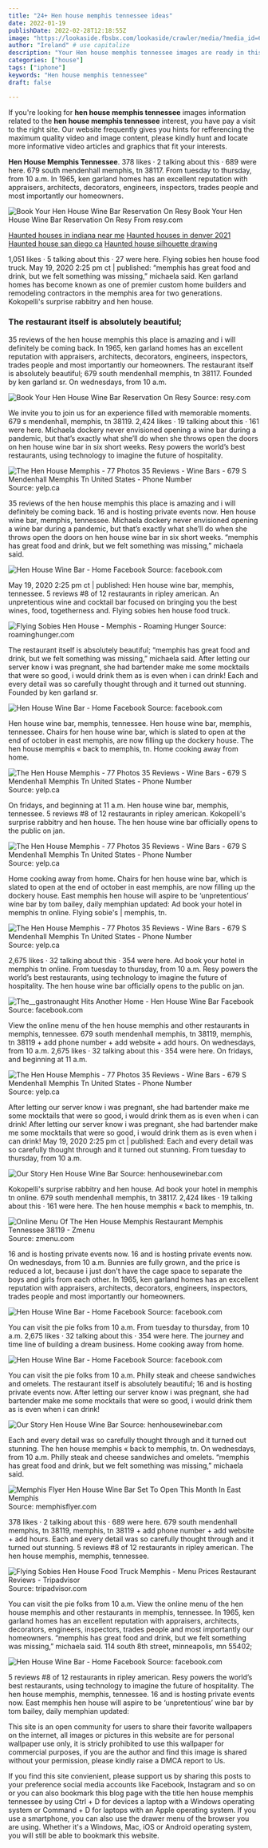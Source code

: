 ```yaml
---
title: "24+ Hen house memphis tennessee ideas"
date: 2022-01-19
publishDate: 2022-02-28T12:18:55Z
image: "https://lookaside.fbsbx.com/lookaside/crawler/media/?media_id=600801447970305"
author: "Ireland" # use capitalize
description: "Your Hen house memphis tennessee images are ready in this website. Hen house memphis tennessee are a topic that is being searched for and liked by netizens now. You can Get the Hen house memphis tennessee files here. Download all free photos."
categories: ["house"]
tags: ["iphone"]
keywords: "Hen house memphis tennessee"
draft: false

---
```


If you're looking for **hen house memphis tennessee** images information related to the **hen house memphis tennessee** interest, you have pay a visit to the right  site.  Our website frequently  gives you  hints  for refferencing  the maximum  quality video and image  content, please kindly hunt and locate more informative video articles and graphics  that fit your interests.

**Hen House Memphis Tennessee**. 378 likes · 2 talking about this · 689 were here. 679 south mendenhall memphis, tn 38117. From tuesday to thursday, from 10 a.m. In 1965, ken garland homes has an excellent reputation with appraisers, architects, decorators, engineers, inspectors, trades people and most importantly our homeowners.

![Book Your Hen House Wine Bar Reservation On Resy](https://image.resy.com/3/003/2/56946/5e0ff170490a554d8e4d0ba8b4525ad93be583ea/jpg/1:1/1600 "Book Your Hen House Wine Bar Reservation On Resy")
Book Your Hen House Wine Bar Reservation On Resy From resy.com

[Haunted houses in indiana near me](/haunted-houses-in-indiana-near-me/)
[Haunted houses in denver 2021](/haunted-houses-in-denver-2021/)
[Haunted house san diego ca](/haunted-house-san-diego-ca/)
[Haunted house silhouette drawing](/haunted-house-silhouette-drawing/)

1,051 likes · 5 talking about this · 27 were here. Flying sobies hen house food truck. May 19, 2020 2:25 pm ct | published: “memphis has great food and drink, but we felt something was missing,” michaela said. Ken garland homes has become known as one of premier custom home builders and remodeling contractors in the memphis area for two generations. Kokopelli&#039;s surprise rabbitry and hen house.

### The restaurant itself is absolutely beautiful;

35 reviews of the hen house memphis this place is amazing and i will definitely be coming back. In 1965, ken garland homes has an excellent reputation with appraisers, architects, decorators, engineers, inspectors, trades people and most importantly our homeowners. The restaurant itself is absolutely beautiful; 679 south mendenhall memphis, tn 38117. Founded by ken garland sr. On wednesdays, from 10 a.m.


![Book Your Hen House Wine Bar Reservation On Resy](https://image.resy.com/3/003/2/56946/5e0ff170490a554d8e4d0ba8b4525ad93be583ea/jpg/1:1/1600 "Book Your Hen House Wine Bar Reservation On Resy")
Source: resy.com

We invite you to join us for an experience filled with memorable moments. 679 s mendenhall, memphis, tn 38119. 2,424 likes · 19 talking about this · 161 were here. Michaela dockery never envisioned opening a wine bar during a pandemic, but that’s exactly what she’ll do when she throws open the doors on hen house wine bar in six short weeks. Resy powers the world’s best restaurants, using technology to imagine the future of hospitality.

![The Hen House Memphis - 77 Photos 35 Reviews - Wine Bars - 679 S Mendenhall Memphis Tn United States - Phone Number](https://s3-media0.fl.yelpcdn.com/bphoto/4IzPQq9nNpwydwsCuuUaMQ/l.jpg "The Hen House Memphis - 77 Photos 35 Reviews - Wine Bars - 679 S Mendenhall Memphis Tn United States - Phone Number")
Source: yelp.ca

35 reviews of the hen house memphis this place is amazing and i will definitely be coming back. 16 and is hosting private events now. Hen house wine bar, memphis, tennessee. Michaela dockery never envisioned opening a wine bar during a pandemic, but that’s exactly what she’ll do when she throws open the doors on hen house wine bar in six short weeks. “memphis has great food and drink, but we felt something was missing,” michaela said.

![Hen House Wine Bar - Home Facebook](https://lookaside.fbsbx.com/lookaside/crawler/media/?media_id=133198704730584 "Hen House Wine Bar - Home Facebook")
Source: facebook.com

May 19, 2020 2:25 pm ct | published: Hen house wine bar, memphis, tennessee. 5 reviews #8 of 12 restaurants in ripley american. An unpretentious wine and cocktail bar focused on bringing you the best wines, food, togetherness and. Flying sobies hen house food truck.

![Flying Sobies Hen House - Memphis - Roaming Hunger](https://d3hbe0kmbam4a5.cloudfront.net/photos/9916f4c5-c418-463d-a5a3-c9d1ec66e3cd.jpg "Flying Sobies Hen House - Memphis - Roaming Hunger")
Source: roaminghunger.com

The restaurant itself is absolutely beautiful; “memphis has great food and drink, but we felt something was missing,” michaela said. After letting our server know i was pregnant, she had bartender make me some mocktails that were so good, i would drink them as is even when i can drink! Each and every detail was so carefully thought through and it turned out stunning. Founded by ken garland sr.

![Hen House Wine Bar - Home Facebook](https://lookaside.fbsbx.com/lookaside/crawler/media/?media_id=611116693605447 "Hen House Wine Bar - Home Facebook")
Source: facebook.com

Hen house wine bar, memphis, tennessee. Hen house wine bar, memphis, tennessee. Chairs for hen house wine bar, which is slated to open at the end of october in east memphis, are now filling up the dockery house. The hen house memphis « back to memphis, tn. Home cooking away from home.

![The Hen House Memphis - 77 Photos 35 Reviews - Wine Bars - 679 S Mendenhall Memphis Tn United States - Phone Number](https://s3-media0.fl.yelpcdn.com/bphoto/NiVny1UvPbgvURl_-1Fxbg/l.jpg "The Hen House Memphis - 77 Photos 35 Reviews - Wine Bars - 679 S Mendenhall Memphis Tn United States - Phone Number")
Source: yelp.ca

On fridays, and beginning at 11 a.m. Hen house wine bar, memphis, tennessee. 5 reviews #8 of 12 restaurants in ripley american. Kokopelli&#039;s surprise rabbitry and hen house. The hen house wine bar officially opens to the public on jan.

![The Hen House Memphis - 77 Photos 35 Reviews - Wine Bars - 679 S Mendenhall Memphis Tn United States - Phone Number](https://s3-media0.fl.yelpcdn.com/bphoto/bVErS9yozr59VT1YTa9DjQ/o.jpg "The Hen House Memphis - 77 Photos 35 Reviews - Wine Bars - 679 S Mendenhall Memphis Tn United States - Phone Number")
Source: yelp.ca

Home cooking away from home. Chairs for hen house wine bar, which is slated to open at the end of october in east memphis, are now filling up the dockery house. East memphis hen house will aspire to be ‘unpretentious’ wine bar by tom bailey, daily memphian updated: Ad book your hotel in memphis tn online. Flying sobie&#039;s | memphis, tn.

![The Hen House Memphis - 77 Photos 35 Reviews - Wine Bars - 679 S Mendenhall Memphis Tn United States - Phone Number](https://s3-media0.fl.yelpcdn.com/bphoto/FU6YJlaDFh_D2TqTIwPGMw/l.jpg "The Hen House Memphis - 77 Photos 35 Reviews - Wine Bars - 679 S Mendenhall Memphis Tn United States - Phone Number")
Source: yelp.ca

2,675 likes · 32 talking about this · 354 were here. Ad book your hotel in memphis tn online. From tuesday to thursday, from 10 a.m. Resy powers the world’s best restaurants, using technology to imagine the future of hospitality. The hen house wine bar officially opens to the public on jan.

![The__gastronaught Hits Another Home - Hen House Wine Bar Facebook](https://lookaside.fbsbx.com/lookaside/crawler/media/?media_id=293537928696660 "The__gastronaught Hits Another Home - Hen House Wine Bar Facebook")
Source: facebook.com

View the online menu of the hen house memphis and other restaurants in memphis, tennessee. 679 south mendenhall memphis, tn 38119, memphis, tn 38119 + add phone number + add website + add hours. On wednesdays, from 10 a.m. 2,675 likes · 32 talking about this · 354 were here. On fridays, and beginning at 11 a.m.

![The Hen House Memphis - 77 Photos 35 Reviews - Wine Bars - 679 S Mendenhall Memphis Tn United States - Phone Number](https://s3-media0.fl.yelpcdn.com/bphoto/wH9ZeIae92mu5pM8vGUUag/l.jpg "The Hen House Memphis - 77 Photos 35 Reviews - Wine Bars - 679 S Mendenhall Memphis Tn United States - Phone Number")
Source: yelp.ca

After letting our server know i was pregnant, she had bartender make me some mocktails that were so good, i would drink them as is even when i can drink! After letting our server know i was pregnant, she had bartender make me some mocktails that were so good, i would drink them as is even when i can drink! May 19, 2020 2:25 pm ct | published: Each and every detail was so carefully thought through and it turned out stunning. From tuesday to thursday, from 10 a.m.

![Our Story Hen House Wine Bar](https://images.squarespace-cdn.com/content/v1/5f6bbc3dedff2f7efac4609b/1601246765793-GDOXOYKDMB70TTIRY2YD/hens.jpg "Our Story Hen House Wine Bar")
Source: henhousewinebar.com

Kokopelli&#039;s surprise rabbitry and hen house. Ad book your hotel in memphis tn online. 679 south mendenhall memphis, tn 38117. 2,424 likes · 19 talking about this · 161 were here. The hen house memphis « back to memphis, tn.

![Online Menu Of The Hen House Memphis Restaurant Memphis Tennessee 38119 - Zmenu](https://image.zmenu.com/menupic/5597383/c6b7d960-14ae-4c3a-8c14-1f6afe549fd8.jpg "Online Menu Of The Hen House Memphis Restaurant Memphis Tennessee 38119 - Zmenu")
Source: zmenu.com

16 and is hosting private events now. 16 and is hosting private events now. On wednesdays, from 10 a.m. Bunnies are fully grown, and the price is reduced a lot, because i just don&#039;t have the cage space to separate the boys and girls from each other. In 1965, ken garland homes has an excellent reputation with appraisers, architects, decorators, engineers, inspectors, trades people and most importantly our homeowners.

![Hen House Wine Bar - Home Facebook](https://lookaside.fbsbx.com/lookaside/crawler/media/?media_id=606342047416245 "Hen House Wine Bar - Home Facebook")
Source: facebook.com

You can visit the pie folks from 10 a.m. From tuesday to thursday, from 10 a.m. 2,675 likes · 32 talking about this · 354 were here. The journey and time line of building a dream business. Home cooking away from home.

![Hen House Wine Bar - Home Facebook](https://lookaside.fbsbx.com/lookaside/crawler/media/?media_id=462220565161728 "Hen House Wine Bar - Home Facebook")
Source: facebook.com

You can visit the pie folks from 10 a.m. Philly steak and cheese sandwiches and omelets. The restaurant itself is absolutely beautiful; 16 and is hosting private events now. After letting our server know i was pregnant, she had bartender make me some mocktails that were so good, i would drink them as is even when i can drink!

![Our Story Hen House Wine Bar](https://images.squarespace-cdn.com/content/v1/5f6bbc3dedff2f7efac4609b/1601246692804-SEUU7ZEGN9Y0M3Q34LQL/Michaela.jpg "Our Story Hen House Wine Bar")
Source: henhousewinebar.com

Each and every detail was so carefully thought through and it turned out stunning. The hen house memphis « back to memphis, tn. On wednesdays, from 10 a.m. Philly steak and cheese sandwiches and omelets. “memphis has great food and drink, but we felt something was missing,” michaela said.

![Memphis Flyer Hen House Wine Bar Set To Open This Month In East Memphis](https://altnuxt-wp-assets.s3.amazonaws.com/sites/4/u/original/24610904/food_img_5832.jpg "Memphis Flyer Hen House Wine Bar Set To Open This Month In East Memphis")
Source: memphisflyer.com

378 likes · 2 talking about this · 689 were here. 679 south mendenhall memphis, tn 38119, memphis, tn 38119 + add phone number + add website + add hours. Each and every detail was so carefully thought through and it turned out stunning. 5 reviews #8 of 12 restaurants in ripley american. The hen house memphis, memphis, tennessee.

![Flying Sobies Hen House Food Truck Memphis - Menu Prices Restaurant Reviews - Tripadvisor](https://media-cdn.tripadvisor.com/media/photo-s/19/88/7c/4c/flying-sobie-s-hen-house.jpg "Flying Sobies Hen House Food Truck Memphis - Menu Prices Restaurant Reviews - Tripadvisor")
Source: tripadvisor.com

You can visit the pie folks from 10 a.m. View the online menu of the hen house memphis and other restaurants in memphis, tennessee. In 1965, ken garland homes has an excellent reputation with appraisers, architects, decorators, engineers, inspectors, trades people and most importantly our homeowners. “memphis has great food and drink, but we felt something was missing,” michaela said. 114 south 8th street, minneapolis, mn 55402;

![Hen House Wine Bar - Home Facebook](https://lookaside.fbsbx.com/lookaside/crawler/media/?media_id=600801447970305 "Hen House Wine Bar - Home Facebook")
Source: facebook.com

5 reviews #8 of 12 restaurants in ripley american. Resy powers the world’s best restaurants, using technology to imagine the future of hospitality. The hen house memphis, memphis, tennessee. 16 and is hosting private events now. East memphis hen house will aspire to be ‘unpretentious’ wine bar by tom bailey, daily memphian updated:

This site is an open community for users to share their favorite wallpapers on the internet, all images or pictures in this website are for personal wallpaper use only, it is stricly prohibited to use this wallpaper for commercial purposes, if you are the author and find this image is shared without your permission, please kindly raise a DMCA report to Us.

If you find this site convienient, please support us by sharing this posts to your preference social media accounts like Facebook, Instagram and so on or you can also bookmark this blog page with the title hen house memphis tennessee by using Ctrl + D for devices a laptop with a Windows operating system or Command + D for laptops with an Apple operating system. If you use a smartphone, you can also use the drawer menu of the browser you are using. Whether it's a Windows, Mac, iOS or Android operating system, you will still be able to bookmark this website.
